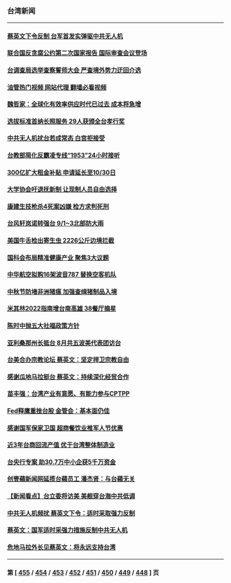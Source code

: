 ### 台湾新闻
---
#### [蔡英文下令反制 台军首发实弹驱中共无人机](../../pages/ncid1349361/n13813905.md?08310445) 
#### [联合国反贪腐公约第二次国家报告 国际审查会议登场](../../pages/ncid1349361/n13813830.md?08310445) 
#### [台调查局选举查察誓师大会 严查境外势力迂回介选](../../pages/ncid1349361/n13813838.md?08310445) 
#### [油管热门视频 网站代理 翻墙必看视频](http://209.222.30.114:81/youtube.html?08310445)
#### [魏哲家：全球化有效率供应时代已过去 成本将急增](../../pages/ncid1349361/n13813856.md?08310445) 
#### [选拔标准首纳长照服务 29人获颁全台孝行奖](../../pages/ncid1349361/n13813872.md?08310445) 
#### [中共无人机扰台若成常态 白宫拒接受](../../pages/ncid1349361/n13813783.md?08310445) 
#### [台教部简化反霸凌专线“1953”24小时接听](../../pages/ncid1349361/n13813882.md?08310445) 
#### [300亿扩大租金补贴 申请延长至10/30日](../../pages/ncid1349361/n13813880.md?08310445) 
#### [大学协会吁退抚新制 让现制人员自由选择](../../pages/ncid1349361/n13813877.md?08310445) 
#### [康建生技枪杀4死案凶嫌 检方求判死刑](../../pages/ncid1349361/n13813871.md?08310445) 
#### [台风轩岚诺转强台 9/1~3北部防大雨](../../pages/ncid1349361/n13813889.md?08310445) 
#### [美国牛舌检出寄生虫 2226公斤边境拦截](../../pages/ncid1349361/n13813887.md?08310445) 
#### [国科会布局精准健康产业 聚焦3大议题](../../pages/ncid1349361/n13813886.md?08310445) 
#### [中华航空拟购16架波音787 替换空客机队](../../pages/ncid1349361/n13813785.md?08310445) 
#### [中秋节防堵非洲猪瘟 加强查缉猪制品入境](../../pages/ncid1349361/n13813860.md?08310445) 
#### [米其林2022指南增台南高雄 38餐厅摘星](../../pages/ncid1349361/n13813862.md?08310445) 
#### [陈时中抛五大社福政策方针](../../pages/ncid1349361/n13813832.md?08310445) 
#### [亚利桑那州长抵台 8月共五波美代表团访台](../../pages/ncid1349361/n13813826.md?08310445) 
#### [台美合办宗教论坛 蔡英文：坚定捍卫宗教自由](../../pages/ncid1349361/n13813822.md?08310445) 
#### [感谢瓜地马拉挺台 蔡英文：持续深化经贸合作](../../pages/ncid1349361/n13813800.md?08310445) 
#### [苗丰强：台湾产业有意愿、有能力参与CPTPP](../../pages/ncid1349361/n13813825.md?08310445) 
#### [Fed释鹰重挫台股 金管会：基本面仍佳](../../pages/ncid1349361/n13813791.md?08310445) 
#### [感谢国军保家卫国 超商餐饮业推军人节优惠](../../pages/ncid1349361/n13813782.md?08310445) 
#### [近3年台商回流产值 优于台湾整体制造业](../../pages/ncid1349361/n13813769.md?08310445) 
#### [台央行专案 助30.7万中小企获5千万资金](../../pages/ncid1349361/n13813773.md?08310445) 
#### [创壹蘋新闻网延揽台蘋员工 潘杰贤：与台蘋无关](../../pages/ncid1349361/n13813755.md?08310445) 
#### [【新闻看点】台立委将访美 美舰穿台海中共低调](../../pages/ncid1349361/n13813310.md?08310445) 
#### [中共无人机频扰 蔡英文下令：适时采取强力反制](../../pages/ncid1349361/n13813712.md?08310445) 
#### [蔡英文：国军适时采强力措施反制中共无人机](../../pages/ncid1349361/n13813757.md?08310445) 
#### [危地马拉外长见蔡英文：将永远支持台湾](../../pages/ncid1349361/n13813624.md?08310445) 

---
#### 第 [ [455](./455.md?08310445) / [454](./454.md?08310445) / [453](./453.md?08310445) / [452](./452.md?08310445) / [451](./451.md?08310445) / [450](./450.md?08310445) / [449](./449.md?08310445) / [448](./448.md?08310445) ] 页
